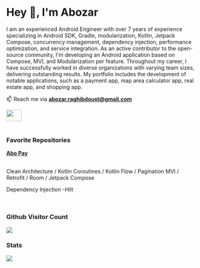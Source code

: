 <h1 align="left">Hey 👋, I'm Abozar</h1>
<p align="left">I am an experienced Android Engineer with over 7 years of experience specializing in Android SDK, Gradle, modularization, Kotlin, Jetpack Compose, 
concurrency management, dependency injection, performance optimization, and service integration. 
As an active contributor to the open-source community, I'm developing an Android application based on Compose, MVI, and Modularization per feature.
Throughout my career, I have successfully worked in diverse organizations with varying team sizes, delivering outstanding results.
My portfolio includes the development of notable applications, such as a payment app, map area calculator app, real estate app, and shopping app.
</p>

📫 Reach me via **abozar.raghibdoust@gmail.com**
<p align="left">
<a href="https://www.linkedin.com/in/abozarraghibdoust/" target="_blank"><img align="center" src="https://cdn.jsdelivr.net/npm/simple-icons@3.0.1/icons/linkedin.svg" height="30" width="40" /></a>

<br/>
<br/>
<h3 align="left">Favorite Repositories</h3>
<a href="https://github.com/JAbozarOid/abo-pay" target="_blank"><strong>Abo Pay</strong>
</a>
<br/><br/>

<p>Clean Architecture / Kotlin Coroutines / Kotlin Flow / Pagination
MVI / Retrofit / Room / Jetpack Compose</p>
Dependency Injection -Hilt</p>

<br/>
<p><strong><h3>Github Visitor Count</h3></strong>
<img src="https://profile-counter.glitch.me/jabozaroid/count.svg" />
</p>

<p><strong><h3>Stats</h3></strong>
<div class="row">
  <div class="col">
      <img src="https://github-readme-stats.vercel.app/api?username=jabozaroid&show_icons=true&locale=en" />
  </div>
</div>
